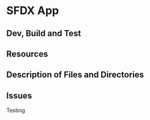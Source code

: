 # SFDX App

## Dev, Build and Test

## Resources

## Description of Files and Directories

## Issues
Testing
